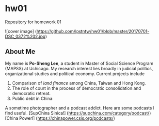 # hw01
Repository for homework 01

![cover image] 
(https://github.com/lpstntw/hw01/blob/master/20170701-DSC_0372%202.jpg)

## About Me
My name is **Po-Sheng Lee**, a student in Master of Social Science Program (MAPSS) at Uchicago. My research interest lies broadly in judicial politics, organizational studies and political economy. 
Current projects include 
1. Comparison of *land finance* among China, Taiwan and Hong Kong.
2. The role of court in the process of democratic consolidation and democratic retreat.
3. Public debt in China

A sometime photographer and a podcast addict. Here are some podcasts I find useful.
[SupChina Sinica!] (https://supchina.com/category/podcast/)
[China Power!] (https://chinapower.csis.org/podcasts/)